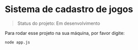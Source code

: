 <h1>Sistema de cadastro de jogos</h1>

> Status do projeto: Em desenvolvimento

Para rodar esse projeto na sua máquina, por favor digite: 


```
node app.js
```
